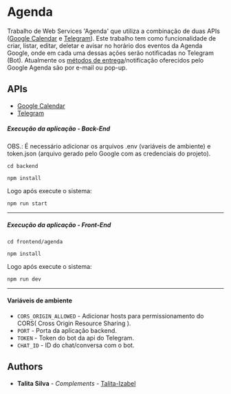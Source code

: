 # Agenda

Trabalho de Web Services 'Agenda' que utiliza a combinação de duas APIs ([Google Calendar](https://developers.google.com/calendar/api/guides/overview) e [Telegram](https://core.telegram.org/bots/api)). Este trabalho tem como funcionalidade de criar, listar, editar, deletar e avisar no horário dos eventos da Agenda Google, onde em cada uma dessas ações serão notificadas no Telegram (Bot). Atualmente os [métodos de entrega](https://developers.google.com/calendar/api/concepts/reminders?hl=en)/notificação oferecidos pelo Google Agenda são por e-mail ou pop-up.

## APIs
* [Google Calendar](https://developers.google.com/calendar/api/guides/overview)
* [Telegram](https://core.telegram.org/bots/api)

##### Execução da aplicação - Back-End

OBS.: É necessário adicionar os arquivos .env (variáveis de ambiente) e token.json (arquivo gerado pelo Google com as credenciais do projeto).

```shell
cd backend
```

```shell
npm install
```

Logo após execute o sistema:

```
npm run start
```

---

##### Execução da aplicação - Front-End

```shell
cd frontend/agenda
```

```shell
npm install
```

Logo após execute o sistema:

```
npm run dev
```

---


#### Variáveis de ambiente

* `CORS_ORIGIN_ALLOWED` - Adicionar hosts para permissionamento do CORS( Cross Origin Resource Sharing ).
* `PORT` - Porta da aplicação backend.
* `TOKEN` - Token do bot da api do Telegram.
* `CHAT_ID` - ID do chat/conversa com o bot.

## Authors

* **Talita Silva** - *Complements* - [Talita-Izabel](https://github.com/Talita-Izabel)